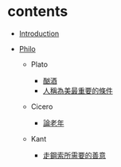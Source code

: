 # contents

* [Introduction](README.md)
* [Philo](philo.md)

  * Plato
    * [酗酒](20180807-gift-of-Dionysus.md)
    * [人稱為美最重要的條件](20181001-Edith-Hamilton.md)
    
    
  * Cicero
    * [論老年](20181121-cicero-on-old.md)
    
    
    
  * Kant
    * [走鋼索所需要的善意](btw-Leibniz-and-hume.md)

